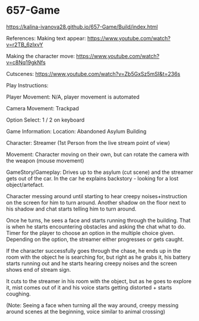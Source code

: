 # 657-Game

https://kalina-ivanova28.github.io/657-Game/Build/index.html 

References:
Making text appear:
https://www.youtube.com/watch?v=r2TB_6zIxvY

Making the character move:
https://www.youtube.com/watch?v=c8Nq19gkNfs

Cutscenes:
https://www.youtube.com/watch?v=Zb5GxSz5mSI&t=236s




Play Instructions:

Player Movement: N/A, player movement is automated

Camera Movement: Trackpad

Option Select: 1 / 2 on keyboard


Game Information:
Location: Abandoned Asylum Building 

Character: Streamer (1st Person from the live stream point of view)

Movement: Character moving on their own, but can rotate the camera with the weapon (mouse movement)

GameStory/Gameplay:
Drives up to the asylum (cut scene) and the streamer gets out of the car. In the car he explains backstory - looking for a lost object/artefact. 

Character messing around until starting to hear creepy noises+instruction on the screen for him to turn around. Another shadow on the floor next to his shadow and chat starts telling him to turn around. 

Once he turns, he sees a face and starts running through the building. That is when he starts encountering obstacles and asking the chat what to do. Timer for the player to choose an option in the multiple choice given. Depending on the option, the streamer either progresses or gets caught.

If the character successfully goes through the chase, he ends up in the room with the object he is searching for, but right as he grabs it, his battery starts running out and he starts hearing creepy noises and the screen shows end of stream sign.

It cuts to the streamer in his room with the object, but as he goes to explore it, mist comes out of it and his voice starts getting distorted + starts coughing.

(Note: Seeing a face when turning all the way around, creepy messing around scenes at the beginning, voice similar to animal crossing)
